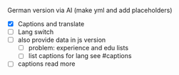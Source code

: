 
German version via AI (make yml and add placeholders)

- [x] Captions and translate
- [ ] Lang switch
- [ ] also provide data in js version
  - [ ] problem: experience and edu lists
  - [ ] list captions for lang see #captions
- [ ] captions read more
